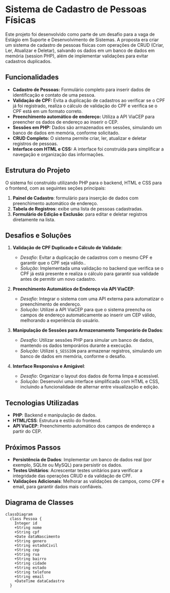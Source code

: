 # Sistema de Cadastro de Pessoas Físicas

Este projeto foi desenvolvido como parte de um desafio para a vaga de Estágio em Suporte e Desenvolvimento de Sistemas. A proposta era criar um sistema de cadastro de pessoas físicas com operações de CRUD (Criar, Ler, Atualizar e Deletar), salvando os dados em um banco de dados em memória (session PHP), além de implementar validações para evitar cadastros duplicados.

## Funcionalidades

- **Cadastro de Pessoas:** Formulário completo para inserir dados de identificação e contato de uma pessoa.
- **Validação de CPF:** Evita a duplicação de cadastros ao verificar se o CPF já foi registrado, realiza o cálculo de validação do CPF e verifica se o CPF está em um formato correto.
- **Preenchimento automático de endereço:** Utiliza a API ViaCEP para preencher os dados de endereço ao inserir o CEP.
- **Sessões em PHP:** Dados são armazenados em sessões, simulando um banco de dados em memória, conforme solicitado.
- **CRUD Completo:** O sistema permite criar, ler, atualizar e deletar registros de pessoas.
- **Interface com HTML e CSS:** A interface foi construída para simplificar a navegação e organização das informações.
  
## Estrutura do Projeto

O sistema foi construído utilizando PHP para o backend, HTML e CSS para o frontend, com as seguintes seções principais:

1. **Painel de Cadastro**: formulário para inserção de dados com preenchimento automático de endereço.
2. **Tabela de Registros**: exibe uma lista de pessoas cadastradas.
3. **Formulário de Edição e Exclusão**: para editar e deletar registros diretamente na lista.

## Desafios e Soluções

1. **Validação de CPF Duplicado e Cálculo de Validade**:
   - *Desafio*: Evitar a duplicação de cadastros com o mesmo CPF e garantir que o CPF seja válido..
   - *Solução*: Implementada uma validação no backend que verifica se o CPF já está presente e realiza o cálculo para garantir sua validade antes de permitir um novo cadastro.

2. **Preenchimento Automático de Endereço via API ViaCEP**:
   - *Desafio*: Integrar o sistema com uma API externa para automatizar o preenchimento de endereço.
   - *Solução*: Utilizei a API ViaCEP para que o sistema preencha os campos de endereço automaticamente ao inserir um CEP válido, melhorando a experiência do usuário.

3. **Manipulação de Sessões para Armazenamento Temporário de Dados**:
   - *Desafio*: Utilizar sessões PHP para simular um banco de dados, mantendo os dados temporários durante a execução.
   - *Solução*: Utilizei `$_SESSION` para armazenar registros, simulando um banco de dados em memória, conforme o desafio.

4. **Interface Responsiva e Amigável**:
   - *Desafio*: Organizar o layout dos dados de forma limpa e acessível.
   - *Solução*: Desenvolvi uma interface simplificada com HTML e CSS, incluindo a funcionalidade de alternar entre visualização e edição.

## Tecnologias Utilizadas

- **PHP**: Backend e manipulação de dados.
- **HTML/CSS**: Estrutura e estilo do frontend.
- **API ViaCEP**: Preenchimento automático dos campos de endereço a partir do CEP.

## Próximos Passos

- **Persistência de Dados**: Implementar um banco de dados real (por exemplo, SQLite ou MySQL) para persistir os dados.
- **Testes Unitários**: Acrescentar testes unitários para verificar a integridade das operações CRUD e da validação de CPF.
- **Validações Adicionais**: Melhorar as validações de campos, como CPF e email, para garantir dados mais confiáveis.

## Diagrama de Classes 

```mermaid
classDiagram
  class Pessoa {
    Integer id
    +String nome
    +String cpf
    +Date dataNascimento
    +String genero
    +String estadoCivil
    +String cep
    +String rua
    +String bairro
    +String cidade
    +String estado
    +String telefone
    +String email
    +DateTime dataCadastro
  }
